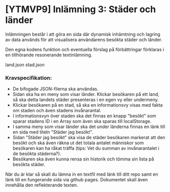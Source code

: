 # [YTMVP9] Inlämning 3: Städer och länder

Inlämningen består i att göra en sida där dynamisk inhämtning och lagring av data används för att visualisera användarens besökta städer och länder.

Den egna kodens funktion och eventuella förslag på förbättringar förklaras i en tillhörande resonerande textinlämning.

land.json
stad.json

### Kravspecifikation:

- De bifogade JSON-filerna ska användas.
- Sidan ska ha en meny som visar länder. Klickar besökaren på ett land, så ska detta landets städer presenteras i en egen vy eller undermeny.
- Klickar besökaren på en stad, så ska en informationsvy visas med fakta om staden och även stadens invånarantal.
- I informationsvyn över staden ska det finnas en knapp "besökt" som sparar stadens ID i en Array som även ska sparas till localStorage.
- I samma meny som visar länder ska det under länderna finnas en länk till en sida med titeln "Städer jag besökt".
- Sidan "Städer jag besökt" ska visa de städer besökaren markerat att den besökt och ska även räkna ut det totala antalet människor som besökaren kan ha råkat träffa (tips: Vet du summan av invånarantalet i de besökta städerna?).
- Besökaren ska även kunna rensa sin historik och tömma sin lista på besökta städer.
 

När du är klar så skall du lämna in en textfil med länk till ditt repo samt en länk till en fungerande sida via github pages. Dokumentet skall även innehålla den reflekterande texten.
